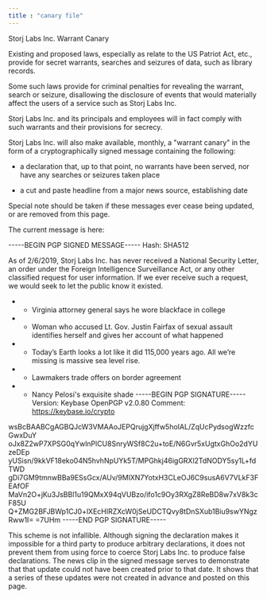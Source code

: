 ```yaml
---
title : "canary file"
---
```


Storj Labs Inc. Warrant Canary

Existing and proposed laws, especially as relate to the US Patriot Act, etc., provide for secret warrants,
searches and seizures of data, such as library records.

Some such laws provide for criminal penalties for revealing the warrant, search or seizure, disallowing the
disclosure of events that would materially affect the users of a service such as Storj Labs Inc.

Storj Labs Inc. and its principals and employees will in fact comply with such warrants and their provisions
for secrecy.

Storj Labs Inc. will also make available, monthly, a "warrant canary" in the form of a cryptographically signed
message containing the following:

- a declaration that, up to that point, no warrants have been served, nor have any searches or seizures
  taken place

- a cut and paste headline from a major news source, establishing date

Special note should be taken if these messages ever cease being updated, or are removed from this page.

The current message is here:

-----BEGIN PGP SIGNED MESSAGE-----
Hash: SHA512

As of 2/6/2019, Storj Labs Inc. has never received a National Security Letter, an order under the Foreign Intelligence
 Surveillance Act, or any other classified request for user information. If we ever receive such a request, we would
 seek to let the public know it existed.

- - Virginia attorney general says he wore blackface in college
- - Woman who accused Lt. Gov. Justin Fairfax of sexual assault identifies herself and gives her account of what happened
- - Today’s Earth looks a lot like it did 115,000 years ago. All we’re missing is massive sea level rise.
- - Lawmakers trade offers on border agreement
- - Nancy Pelosi's exquisite shade
-----BEGIN PGP SIGNATURE-----
Version: Keybase OpenPGP v2.0.80
Comment: https://keybase.io/crypto

wsBcBAABCgAGBQJcW3VMAAoJEPQrujgXjffw5hoIAL/ZqUcPydsogWzzfcGwxDuY
oJx8Z2wP7XPSG0qYwlnPlCU8SnryWSf8C2u+toE/N6Gvr5xUgtxGhOo2dYUzeDEp
yUSisn/9kkVF18eko04N5hvhNpUYk5T/MPGhkj46igGRXl2TdNODY5sy1L+fdTWD
gDi7GM9tmnwBBa9ESsGcx/AUv/9MlXN7YotxH3CLeOJ6C9susA6V7VLkF3FEAfOF
MaVn2O+jKu3JsBBl1u19QMxX94qVUBzo/ifo1c9Oy3RXgZ8ReBD8w7xV8k3cF85U
Q+ZMG2BFJBWp1CJ0+lXEcHIRZXcW0jSeUDCTQvy8tDnSXub1Biu9swYNgzRww1I=
=7UHm
-----END PGP SIGNATURE-----

This scheme is not infallible.  Although signing the declaration makes it impossible for a third party to produce
arbitrary declarations, it does not prevent them from using force to coerce Storj Labs Inc. to produce false
declarations. The news clip in the signed message serves to demonstrate that that update could not have been
created prior to that date.  It shows that a series of these updates were not created in advance and posted
on this page.
